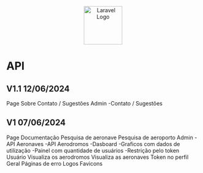 <p align="center">
<a href="https://github.com/osvaldolaini" target="_blank">
<img src="https://avatars.githubusercontent.com/u/75580327?s=64&v=4" width="100" alt="Laravel Logo">
</a>
</p>

# API 
## V1.1 12/06/2024
Page 
    Sobre
    Contato / Sugestões
Admin
    -Contato / Sugestões
## V1 07/06/2024
Page
    Documentação
    Pesquisa de aeronave
    Pesquisa de aeroporto
Admin
    -API Aeronaves
    -API Aerodromos
    -Dasboard
        -Graficos com dados de utilização
        -Painel com quantidade de usuários
    -Restrição pelo token
Usuário
    Visualiza os aerodromos
    Visualiza as aeronaves
    Token no perfil
Geral
    Páginas de erro
    Logos
    Favicons
